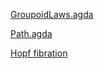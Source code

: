  [GroupoidLaws.agda](https://marcinjangrzybowski.github.io/cubeViz2-gen/code/Cubical.Foundations.GroupoidLaws.html)

 [Path.agda](https://marcinjangrzybowski.github.io/cubeViz2-gen/code/Cubical.Foundations.Path.html)

 [Hopf fibration](https://marcinjangrzybowski.github.io/cubeViz2-gen/web/index2.html#Cubical.Experiments.CubeVizS2.twisted')
